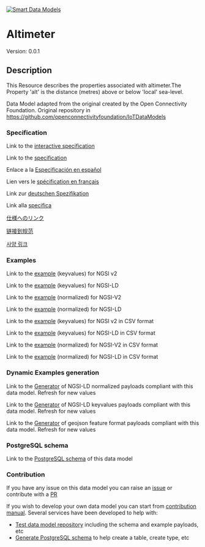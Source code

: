 [![Smart Data Models](https://smartdatamodels.org/wp-content/uploads/2022/01/SmartDataModels_logo.png "Logo")](https://smartdatamodels.org)
# Altimeter
Version: 0.0.1

## Description 

This Resource describes the properties associated with altimeter.The Property 'alt' is the distance (metres) above or below 'local' sea-level.

Data Model adapted from the original created by the Open Connectivity Foundation. Original repository in https://github.com/openconnectivityfoundation/IoTDataModels
### Specification

Link to the [interactive specification](https://swagger.lab.fiware.org/?url=https://smart-data-models.github.io/dataModel.OCF/Altimeter/swagger.yaml)

Link to the [specification](https://github.com/smart-data-models/dataModel.OCF/blob/master/Altimeter/doc/spec.md)

Enlace a la [Especificación en español](https://github.com/smart-data-models/dataModel.OCF/blob/master/Altimeter/doc/spec_ES.md)

Lien vers le [spécification en français](https://github.com/smart-data-models/dataModel.OCF/blob/master/Altimeter/doc/spec_FR.md)

Link zur [deutschen Spezifikation](https://github.com/smart-data-models/dataModel.OCF/blob/master/Altimeter/doc/spec_DE.md)

Link alla [specifica](https://github.com/smart-data-models/dataModel.OCF/blob/master/Altimeter/doc/spec_IT.md)

[仕様へのリンク](https://github.com/smart-data-models/dataModel.OCF/blob/master/Altimeter/doc/spec_JA.md)

[链接到规范](https://github.com/smart-data-models/dataModel.OCF/blob/master/Altimeter/doc/spec_ZH.md)

[사양 링크](https://github.com/smart-data-models/dataModel.OCF/blob/master/Altimeter/doc/spec_KO.md)
### Examples

Link to the [example](https://smart-data-models.github.io/dataModel.OCF/Altimeter/examples/example.json) (keyvalues) for NGSI v2

Link to the [example](https://smart-data-models.github.io/dataModel.OCF/Altimeter/examples/example.jsonld) (keyvalues) for NGSI-LD

Link to the [example](https://smart-data-models.github.io/dataModel.OCF/Altimeter/examples/example-normalized.json) (normalized) for NGSI-V2

Link to the [example](https://smart-data-models.github.io/dataModel.OCF/Altimeter/examples/example-normalized.jsonld) (normalized) for NGSI-LD

Link to the [example](https://github.com/smart-data-models/dataModel.OCF/blob/master/Altimeter/examples/example.json.csv) (keyvalues) for NGSI v2 in CSV format

Link to the [example](https://github.com/smart-data-models/dataModel.OCF/blob/master/Altimeter/examples/example.jsonld.csv) (keyvalues) for NGSI-LD in CSV format

Link to the [example](https://github.com/smart-data-models/dataModel.OCF/blob/master/Altimeter/examples/example-normalized.json.csv) (normalized) for NGSI-V2 in CSV format

Link to the [example](https://github.com/smart-data-models/dataModel.OCF/blob/master/Altimeter/examples/example-normalized.jsonld.csv) (normalized) for NGSI-LD in CSV format
### Dynamic Examples generation

Link to the [Generator](https://smartdatamodels.org/extra/ngsi-ld_generator.php?schemaUrl=https://raw.githubusercontent.com/smart-data-models/dataModel.OCF/master/Altimeter/schema.json&email=info@smartdatamodels.org) of NGSI-LD normalized payloads compliant with this data model. Refresh for new values

Link to the [Generator](https://smartdatamodels.org/extra/ngsi-ld_generator_keyvalues.php?schemaUrl=https://raw.githubusercontent.com/smart-data-models/dataModel.OCF/master/Altimeter/schema.json&email=info@smartdatamodels.org) of NGSI-LD keyvalues payloads compliant with this data model. Refresh for new values

Link to the [Generator](https://smartdatamodels.org/extra/geojson_features_generator.php?schemaUrl=https://raw.githubusercontent.com/smart-data-models/dataModel.OCF/master/Altimeter/schema.json&email=info@smartdatamodels.org) of geojson feature format payloads compliant with this data model. Refresh for new values
### PostgreSQL schema

Link to the [PostgreSQL schema](https://github.com/smart-data-models/dataModel.OCF/blob/master/Altimeter/schema.sql) of this data model
### Contribution

 If you have any issue on this data model you can raise an [issue](https://github.com/smart-data-models/dataModel.OCF/issues)  or contribute with a [PR](https://github.com/smart-data-models/dataModel.OCF/pulls)

 If you wish to develop your own data model you can start from [contribution manual](https://bit.ly/contribution_manual). Several services have been developed to help with: 
 - [Test data model repository](https://smartdatamodels.org/index.php/data-models-contribution-api/) including the schema and example payloads, etc
 - [Generate PostgreSQL schema](https://smartdatamodels.org/index.php/sql-service/) to help create a table, create type, etc
